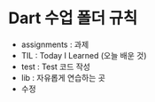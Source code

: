 # Dart 수업 폴더 규칙

- assignments : 과제
- TIL : Today I Learned (오늘 배운 것)
- test : Test 코드 작성
- lib : 자유롭게 연습하는 곳
- 수정
